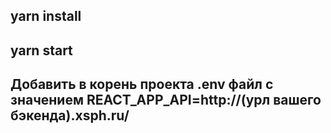 ## yarn install
## yarn start
## Добавить в корень проекта .env файл с значением REACT_APP_API=http://(урл вашего бэкенда).xsph.ru/
